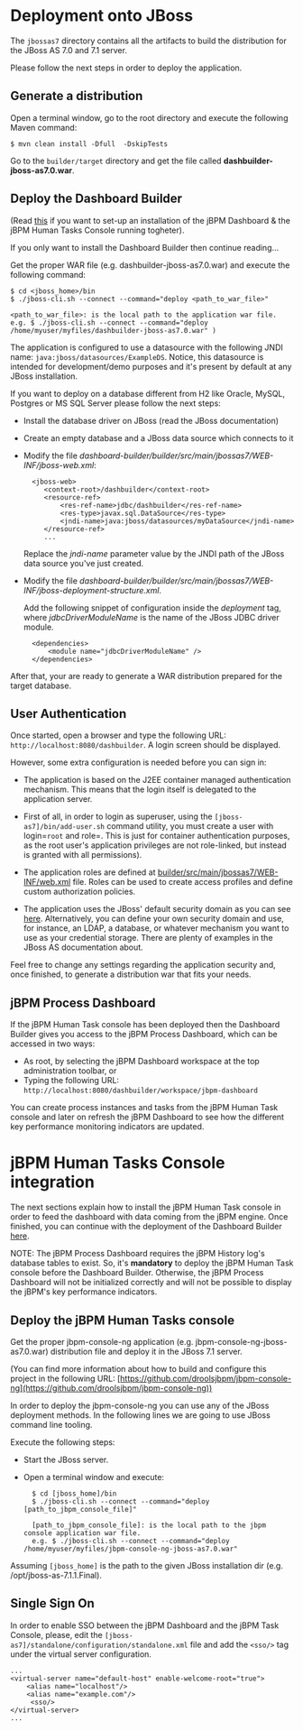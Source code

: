 Deployment onto JBoss
==========================

The <code>jbossas7</code> directory contains all the artifacts to build the distribution for the JBoss AS 7.0 and 7.1 server.

Please follow the next steps in order to deploy the application.

Generate a distribution
---------------------------

Open a terminal window, go to the root directory and execute the following Maven command:

    $ mvn clean install -Dfull  -DskipTests

Go to the <code>builder/target</code> directory and get the file called **dashbuilder-jboss-as7.0.war**.

Deploy the Dashboard Builder
----------------------------

(Read [this](#deploy-the-jbpm-human-tasks-console) if you want to set-up an installation of the jBPM Dashboard & the jBPM Human Tasks Console running togheter).

If you only want to install the Dashboard Builder then continue reading...

Get the proper WAR file (e.g. dashbuilder-jboss-as7.0.war) and execute the following command:

    $ cd <jboss_home>/bin
    $ ./jboss-cli.sh --connect --command="deploy <path_to_war_file>"

    <path_to_war_file>: is the local path to the application war file.
    e.g. $ ./jboss-cli.sh --connect --command="deploy /home/myuser/myfiles/dashbuilder-jboss-as7.0.war" )


The application is configured to use a datasource with the following JNDI name: <code>java:jboss/datasources/ExampleDS</code>.
Notice, this datasource is intended for development/demo purposes and it's present by default at any JBoss installation.

If you want to deploy on a database different from H2 like Oracle, MySQL, Postgres or MS SQL Server please follow the next steps:

* Install the database driver on JBoss (read the JBoss documentation)

* Create an empty database and a JBoss data source which connects to it

* Modify the file *dashboard-builder/builder/src/main/jbossas7/WEB-INF/jboss-web.xml*:

        <jboss-web>
           <context-root>/dashbuilder</context-root>
           <resource-ref>
               <res-ref-name>jdbc/dashbuilder</res-ref-name>
               <res-type>javax.sql.DataSource</res-type>
               <jndi-name>java:jboss/datasources/myDataSource</jndi-name>
           </resource-ref>
           ...

   Replace the *jndi-name* parameter value by the JNDI path of the JBoss data source you've just created.

* Modify the file *dashboard-builder/builder/src/main/jbossas7/WEB-INF/jboss-deployment-structure.xml*.

  Add the following snippet of configuration inside the *deployment* tag, where *jdbcDriverModuleName* is the name of the JBoss JDBC driver module.

        <dependencies>
            <module name="jdbcDriverModuleName" />
        </dependencies>


After that, your are ready to generate a WAR distribution prepared for the target database.

User Authentication
--------------------------

Once started, open a browser and type the following URL:
<code>http://localhost:8080/dashbuilder</code>. A login screen should be displayed.

However, some extra configuration is needed before you can sign in:

* The application is based on the J2EE container managed authentication  mechanism.
This means that the login itself is delegated to the application server.

* First of all, in order to login as superuser, using the <code>[jboss-as7]/bin/add-user.sh</code> command utility,
you must create a user with login=<code>root</code> and role=<whatever role has been defined in the web.xml file>.
This is just for container authentication purposes, as the root user's application privileges are not role-linked,
but instead is granted with all permissions).

* The application roles are defined at [builder/src/main/jbossas7/WEB-INF/web.xml](https://github.com/droolsjbpm/dashboard-builder/blob/master/builder/src/main/jbossas7/WEB-INF/web.xml) file.
Roles can be used to create access profiles and define custom authorization policies.

* The application uses the JBoss' default security domain as you can see [here](https://github.com/droolsjbpm/dashboard-builder/blob/master/builder/src/main/jbossas7/WEB-INF/jboss-web.xml).
Alternatively, you can define your own security domain and use, for instance, an LDAP, a database, or whatever mechanism you want to use as your credential storage.
There are plenty of examples in the JBoss AS documentation about.

Feel free to change any settings regarding the application security and, once finished, to generate a distribution war that fits your needs.

jBPM Process Dashboard
-----------------------------

If the jBPM Human Task console has been deployed then the Dashboard Builder gives you access to the jBPM Process Dashboard,
which can be accessed in two ways:

* As root, by selecting the jBPM Dashboard workspace at the top administration toolbar, or
* Typing the following URL: <code>http://localhost:8080/dashbuilder/workspace/jbpm-dashboard</code>

You can create process instances and tasks from the jBPM Human Task console and later on refresh the jBPM Dashboard to
see how the different key performance monitoring indicators are updated.


jBPM Human Tasks Console integration
==========================================

The next sections explain how to install the jBPM Human Task console in order to feed the dashboard with data coming
from the jBPM engine. Once finished, you can continue with the deployment of the Dashboard Builder [here](#deploy-the-dashboard-builder).

NOTE: The jBPM Process Dashboard requires the jBPM History log's database tables to exist.
So, it's **mandatory** to deploy the jBPM Human Task console before the Dashboard Builder. Otherwise, the jBPM Process
Dashboard will not be initialized correctly and will not be possible to display the jBPM's key performance indicators.


Deploy the jBPM Human Tasks console
-----------------------------------

Get the proper jbpm-console-ng application (e.g. jbpm-console-ng-jboss-as7.0.war) distribution file and deploy it in
the JBoss 7.1 server.

(You can find more information about how to build and configure this project in the following URL: [https://github.com/droolsjbpm/jbpm-console-ng](https://github.com/droolsjbpm/jbpm-console-ng))

In order to deploy the jbpm-console-ng you can use any of the JBoss deployment methods.
In the following lines we are going to use JBoss command line tooling.

Execute the following steps:

* Start the JBoss server.
* Open a terminal window and execute:

        $ cd [jboss_home]/bin
        $ ./jboss-cli.sh --connect --command="deploy [path_to_jbpm_console_file]"

        [path_to_jbpm_console_file]: is the local path to the jbpm console application war file.
        e.g. $ ./jboss-cli.sh --connect --command="deploy /home/myuser/myfiles/jbpm-console-ng-jboss-as7.0.war"

Assuming <code>[jboss_home]</code> is the path to the given JBoss installation dir (e.g. /opt/jboss-as-7.1.1.Final).

Single Sign On
---------------------------------

In order to enable SSO between the jBPM Dashboard and the jBPM Task Console, please, edit the
<code>[jboss-as7]/standalone/configuration/standalone.xml</code> file and add the <code>&lt;sso/&gt;</code> tag under the virtual server configuration.


    ...
    <virtual-server name="default-host" enable-welcome-root="true">
        <alias name="localhost"/>
        <alias name="example.com"/>
         <sso/>
    </virtual-server>
    ...

